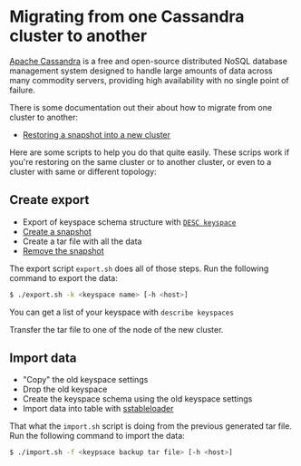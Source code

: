 # Migrating from one Cassandra cluster to another

[Apache Cassandra](https://cassandra.apache.org/) is a free and open-source distributed NoSQL database management system designed to handle large amounts of data across many commodity servers, providing high availability with no single point of failure.

There is some documentation out their about how to migrate from one cluster to another:


* [Restoring a snapshot into a new cluster](http://docs.datastax.com/en/cassandra/2.1/cassandra/operations/ops_snapshot_restore_new_cluster.html)


Here are some scripts to help you do that quite easily. These scrips work if you're restoring on the same cluster or to another cluster, or even to a cluster with same or different topology:


Create export
-------------

* Export of keyspace schema structure with  [`DESC keyspace`](http://docs.datastax.com/en/cql/3.1/cql/cql_reference/describe_r.html)
* [Create a snapshot](http://docs.datastax.com/en/cassandra/2.1/cassandra/operations/ops_backup_takes_snapshot_t.html)
* Create a tar file with all the data
* [Remove the snapshot](http://docs.datastax.com/en/cassandra/2.1/cassandra/tools/toolsClearSnapShot.html)

The export script `export.sh` does all of those steps. Run the following command to export the data:

```bash
$ ./export.sh -k <keyspace name> [-h <host>]

``` 

You can get a list of your keyspace with `describe keyspaces`

Transfer the tar file to one of the node of the new cluster.

Import data
-------------

* "Copy" the old keyspace settings
* Drop the old keyspace
* Create the keyspace schema using the old keyspace settings
* Import data into table with [sstableloader](https://www.datastax.com/dev/blog/bulk-loading)

That what the `import.sh` script is doing from the previous generated tar file. Run the following command to import the data:

```bash
$ ./import.sh -f <keypsace backup tar file> [-h <host>]

```

